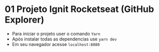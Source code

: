 # 01 Projeto Ignit Rocketseat (GitHub Explorer)

* Para iniciar o projeto user o comando `Yarn`
* Após instalar todas as dependencias use `yarn dev` 
* Em seu navegador acesse `localhost:8080`
